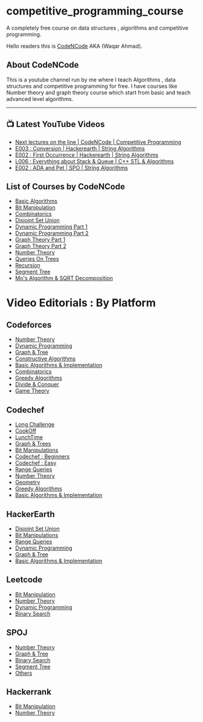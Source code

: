 # competitive_programming_course
A completely free course on data structures , algorithms and competitive programming.

Hello readers this is [CodeNCode](https://www.youtube.com/channel/UC0zvY3yIBQTrSutsV-4yscQ?view_as=subscriber) AKA (Waqar Ahmad).

## About CodeNCode


This is a youtube channel run by me where I teach Algorithms , data structures and competitive programming for free.
I have courses like Number theory and graph theory course which start from basic and teach advanced level algorithms.

---

## 📺 Latest YouTube Videos
<!-- YOUTUBE:START -->
- [Next lectures on the line | CodeNCode | Competitive Programming](https://www.youtube.com/watch?v=6QoZIHZyqOY)
- [E003 : Conversion | Hackerearth | String Algorithms](https://www.youtube.com/watch?v=tjcpnBVDe2g)
- [E002 : First Occurrence | Hackerearth | String Algorithms](https://www.youtube.com/watch?v=Gk-276DTbRw)
- [L006 : Everything about Stack & Queue | C++ STL & Algorithms](https://www.youtube.com/watch?v=2nQ7CwqgiMU)
- [E002 : ADA and Pet | SPO | String Algorithms](https://www.youtube.com/watch?v=5EO76kiHQ5Y)
<!-- YOUTUBE:END -->


## List of Courses by CodeNCode 
- [Basic Algorithms](https://www.youtube.com/playlist?list=PL2q4fbVm1Ik5HC7D3gUwc8cqwDtvOaqke)
- [Bit Manipulation](https://www.youtube.com/playlist?list=PL2q4fbVm1Ik7ip1VkWwe5U_CEb93vw6Iu)
- [Combinatorics](https://www.youtube.com/playlist?list=PL2q4fbVm1Ik48tGHU2eJxQdnGls2QPCBl)
- [Disjoint Set Union](https://www.youtube.com/playlist?list=PL2q4fbVm1Ik4JdzE2Bv_UUGBz0TXEIrai)
- [Dynamic Programming Part 1](https://www.youtube.com/playlist?list=PL2q4fbVm1Ik4ktv2_1O1atXoeV7whMAy_)
- [Dynamic Programming Part 2](https://www.youtube.com/playlist?list=PL2q4fbVm1Ik6YgbmV0xFnX8VJbyMyAAjk)
- [Graph Theory Part 1](https://www.youtube.com/playlist?list=PL2q4fbVm1Ik6DCzm9XZJbNwyHtHGclcEh)
- [Graph Theory Part 2](https://www.youtube.com/playlist?list=PL2q4fbVm1Ik64I3VqbVGRfl_OgYzvzt9m)
- [Number Theory](https://www.youtube.com/playlist?list=PL2q4fbVm1Ik4liHX78IRslXzUr8z5QxsG)
- [Queries On Trees](https://www.youtube.com/playlist?list=PL2q4fbVm1Ik4mjMTt7Po4DocBBI_Ai6s8)
- [Recursion](https://www.youtube.com/playlist?list=PL2q4fbVm1Ik7Vp1iJw2V57MT4UVdZDoWj)
- [Segment Tree](https://www.youtube.com/playlist?list=PL2q4fbVm1Ik6v2-emg_JGcC9v2v2YTbvq)
- [Mo's Algorithm & SQRT Decomposition](https://www.youtube.com/playlist?list=PL2q4fbVm1Ik6DCzm9XZJbNwyHtHGclcEh)


# Video Editorials : By Platform

## Codeforces
- [Number Theory](https://www.youtube.com/playlist?list=PL2q4fbVm1Ik7Fz2JrP7meOtxUvEXy926-)
- [Dynamic Programming](https://www.youtube.com/playlist?list=PL2q4fbVm1Ik71hmKyay-GkU6J9GTXCe5g)
- [Graph & Tree](https://www.youtube.com/playlist?list=PL2q4fbVm1Ik7Ufc3rsyB3lkmQGL6vOgdR)
- [Constructive Algorithms](https://www.youtube.com/playlist?list=PL2q4fbVm1Ik7ALIK6Lu0uhCHYu-RS9m3H)
- [Basic Algorithms & Implementation](https://www.youtube.com/playlist?list=PL2q4fbVm1Ik5Z3xcF-D0OgHv7QOvlokSm)
- [Combinatorics](https://www.youtube.com/playlist?list=PL2q4fbVm1Ik55RpncW2883UUFpg8eWy7X)
- [Greedy Algorithms](https://www.youtube.com/playlist?list=PL2q4fbVm1Ik6WB7SKtjEhwbQiLaD186OS)
- [Divide & Conquer](https://www.youtube.com/playlist?list=PL2q4fbVm1Ik5B4cxExMX6Hut2fyLBIVwJ)
- [Game Theory](https://www.youtube.com/playlist?list=PL2q4fbVm1Ik7YDlm3uc9Hmlm6QWAtXV1h)

## Codechef
- [Long Challenge](https://www.youtube.com/playlist?list=PL2q4fbVm1Ik4vzMIGBlRDRNE6gt_ucw2q)
- [CookOff](https://www.youtube.com/playlist?list=PL2q4fbVm1Ik6hfcHFtNHYBm3jAyd1Jyp6)
- [LunchTime](https://www.youtube.com/playlist?list=PL2q4fbVm1Ik4FFFtUTX3V7OQtgXPZefic)
- [Graph & Trees](https://www.youtube.com/playlist?list=PL2q4fbVm1Ik6yBUPwQ_-KeTLlZIrRdtGk)
- [Bit Manipulations](https://www.youtube.com/playlist?list=PL2q4fbVm1Ik46fGLaObBYEmiVoiyHwsdr)
- [Codechef : Beginners](https://www.youtube.com/playlist?list=PL2q4fbVm1Ik5UPVZPEDsfJ7rGJfTkUJ9R)
- [Codechef : Easy](https://www.youtube.com/playlist?list=PL2q4fbVm1Ik5ds4Xw-gL-krfBcw3tXgcd)
- [Range Queries](https://www.youtube.com/playlist?list=PL2q4fbVm1Ik4XOl3UCE62viWzHhOVF8ow)
- [Number Theory](https://www.youtube.com/playlist?list=PL2q4fbVm1Ik4XdbEyZ2a85pPhyRBiJIyC)
- [Geometry](https://www.youtube.com/playlist?list=PL2q4fbVm1Ik5VIeBV6uYvHude1pGENuO5)
- [Greedy Algorithms](https://www.youtube.com/playlist?list=PL2q4fbVm1Ik5gv-kNXdWsZd2Rm5UjYIlL)
- [Basic Algorithms & Implementation](https://www.youtube.com/playlist?list=PL2q4fbVm1Ik4-4_ND1HcDGWHIiTi_3avs)


## HackerEarth
- [Disjoint Set Union](https://www.youtube.com/playlist?list=PL2q4fbVm1Ik5aMg6ke_AoLpx3GDgA9teo)
- [Bit Manipulations](https://www.youtube.com/playlist?list=PL2q4fbVm1Ik4CeQF3blkJaPzuq9lD44Tv)
- [Range Queries](https://www.youtube.com/playlist?list=PL2q4fbVm1Ik60GBAsdqjicLUDBGD2ahAN)
- [Dynamic Programming](https://www.youtube.com/playlist?list=PL2q4fbVm1Ik6SLdDBk2RESIFFgJwjl81v)
- [Graph & Tree](https://www.youtube.com/playlist?list=PL2q4fbVm1Ik6yl4l36yla9Ew5Kn8sSlqn)
- [Basic Algorithms & Implementation](https://www.youtube.com/playlist?list=PL2q4fbVm1Ik7vXtQkXZHPz9yo7SBFiuOK)

## Leetcode
- [Bit Manipulation](https://www.youtube.com/playlist?list=PL2q4fbVm1Ik5P-QfTYVY_fIFtcVbIz9ij)
- [Number Theory](https://www.youtube.com/playlist?list=PL2q4fbVm1Ik7Dvv2_Y2Pf316xTj3LWS7B)
- [Dynamic Programming](https://www.youtube.com/playlist?list=PL2q4fbVm1Ik4G4UznUFeRNWV-NBq5vUcH)
- [Binary Search](https://www.youtube.com/playlist?list=PL2q4fbVm1Ik6LzOqo8V3GwthSd9GIN_CK)

## SPOJ
- [Number Theory](https://www.youtube.com/playlist?list=PL2q4fbVm1Ik50mPNfoadAHoCnjeW2Jsw0)
- [Graph & Tree](https://www.youtube.com/playlist?list=PL2q4fbVm1Ik5niWOljO7dQVn0o-zf_f9_)
- [Binary Search](https://www.youtube.com/playlist?list=PL2q4fbVm1Ik609P408nEkgYjgE12gFcyx)
- [Segment Tree](https://www.youtube.com/playlist?list=PL2q4fbVm1Ik5ihRT6oH2ztAYMnGBQ4gSa)
- [Others](https://www.youtube.com/playlist?list=PL2q4fbVm1Ik5rJQUqzgHdlmK7MSR4n8AK)

## Hackerrank
- [Bit Manipulation](https://www.youtube.com/playlist?list=PL2q4fbVm1Ik4hYJ1dykHIJ68GR_Of8WiK)
- [Number Theory](https://www.youtube.com/playlist?list=PL2q4fbVm1Ik7HIi2yVU1eIZN-mNDyBYMv)

